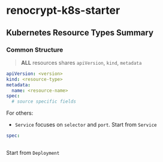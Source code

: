 # renocrypt-k8s-starter

## Kubernetes Resource Types Summary

### Common Structure
> **ALL** resources shares `apiVersion`, `kind`, `metadata` 

```yaml
apiVersion: <version>
kind: <resource-type>
metadata:
  name: <resource-name>
spec:
  # source specific fields
```

For others:
- `Service` focuses on `selector` and `port`.
Start from `Service`
```yaml
spec:
  
```

Start from `Deployment`
